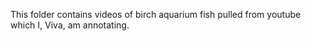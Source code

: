 This folder contains videos of birch aquarium fish pulled from youtube which I, Viva, am annotating.
